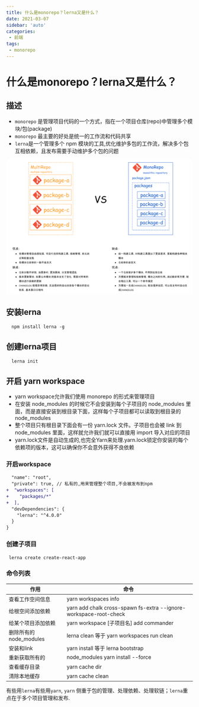 ```yaml
---
title: 什么是monorepo？lerna又是什么？
date: 2021-03-07
sidebar: 'auto'
categories:
 - 前端
tags:
 - monorepo
---
```


# 什么是monorepo？lerna又是什么？

## 描述
+ `monorepo` 是管理项目代码的一个方式，指在一个项目仓库(repo)中管理多个模块/包(package)
+ `monorepo` 最主要的好处是统一的工作流和代码共享
+ `lerna`是一个管理多个 npm 模块的工具,优化维护多包的工作流，解决多个包互相依赖，且发布需要手动维护多个包的问题
  
![](./img/普通多仓库和monorepo项目区别.png)

## 安装lerna
```shell
  npm install lerna -g
```
## 创建lerna项目
```shell
  lerna init
```
## 开启 yarn workspace
+ yarn workspace允许我们使用 monorepo 的形式来管理项目
+ 在安装 node_modules 的时候它不会安装到每个子项目的 node_modules 里面，而是直接安装到根目录下面，这样每个子项目都可以读取到根目录的 node_modules
+ 整个项目只有根目录下面会有一份 yarn.lock 文件。子项目也会被 link 到 node_modules 里面，这样就允许我们就可以直接用 import 导入对应的项目
+ yarn.lock文件是自动生成的,也完全Yarn来处理.yarn.lock锁定你安装的每个依赖项的版本，这可以确保你不会意外获得不良依赖
### 开启workspace
```diff
  "name": "root",
  "private": true, // 私有的,用来管理整个项目,不会被发布到npm
+  "workspaces": [
+    "packages/*"
+  ],
  "devDependencies": {
    "lerna": "^4.0.0"
  }
}
```
### 创建子项目
```shell
 lerna create create-react-app
```
### 命令列表
|作用	|命令|
|  ----  | ----  |
|查看工作空间信息|	yarn workspaces info |
|给根空间添加依赖|	yarn add chalk cross-spawn fs-extra --ignore-workspace-root-check|
|给某个项目添加依赖	|yarn workspace [子项目名] add commander |
|删除所有的 node_modules|	lerna clean 等于 yarn workspaces run clean |
|安装和link	|yarn install 等于 lerna bootstrap  |--npm-client yarn --use-workspaces |
|重新获取所有的 |node_modules	yarn install --force |
|查看缓存目录	|yarn cache dir |
|清除本地缓存	|yarn cache clean |

有些用`lerna`有些用`yarn`, `yarn` 侧重于包的管理、处理依赖、处理软链；`lerna`重点在于多个项目管理和发布.